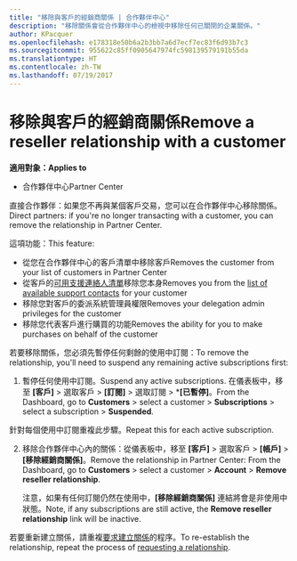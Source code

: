 ```yaml
---
title: "移除與客戶的經銷商關係 | 合作夥伴中心"
description: "移除關係會從合作夥伴中心的檢視中移除任何已關閉的企業關係。"
author: KPacquer
ms.openlocfilehash: e178318e50b6a2b3bb7a6d7ecf7ec83f6d93b7c3
ms.sourcegitcommit: 955622c85ff0905647974fc598139579191b55da
ms.translationtype: HT
ms.contentlocale: zh-TW
ms.lasthandoff: 07/19/2017
---
```

# <a name="remove-a-reseller-relationship-with-a-customer"></a><span data-ttu-id="2821f-103">移除與客戶的經銷商關係</span><span class="sxs-lookup"><span data-stu-id="2821f-103">Remove a reseller relationship with a customer</span></span>

**<span data-ttu-id="2821f-104">適用對象：</span><span class="sxs-lookup"><span data-stu-id="2821f-104">Applies to</span></span>**

-   <span data-ttu-id="2821f-105">合作夥伴中心</span><span class="sxs-lookup"><span data-stu-id="2821f-105">Partner Center</span></span>

<span data-ttu-id="2821f-106">直接合作夥伴：如果您不再與某個客戶交易，您可以在合作夥伴中心移除關係。</span><span class="sxs-lookup"><span data-stu-id="2821f-106">Direct partners: if you're no longer transacting with a customer, you can remove the relationship in Partner Center.</span></span> 

<span data-ttu-id="2821f-107">這項功能：</span><span class="sxs-lookup"><span data-stu-id="2821f-107">This feature:</span></span>
*  <span data-ttu-id="2821f-108">從您在合作夥伴中心的客戶清單中移除客戶</span><span class="sxs-lookup"><span data-stu-id="2821f-108">Removes the customer from your list of customers in Partner Center</span></span>
*  <span data-ttu-id="2821f-109">從客戶的[可用支援連絡人清單](assign-support-contacts.md)移除您本身</span><span class="sxs-lookup"><span data-stu-id="2821f-109">Removes you from the [list of available support contacts](assign-support-contacts.md) for your customer</span></span>
*  <span data-ttu-id="2821f-110">移除您對客戶的委派系統管理員權限</span><span class="sxs-lookup"><span data-stu-id="2821f-110">Removes your delegation admin privileges for the customer</span></span>
*  <span data-ttu-id="2821f-111">移除您代表客戶進行購買的功能</span><span class="sxs-lookup"><span data-stu-id="2821f-111">Removes the ability for you to make purchases on behalf of the customer</span></span>

<span data-ttu-id="2821f-112">若要移除關係，您必須先暫停任何剩餘的使用中訂閱：</span><span class="sxs-lookup"><span data-stu-id="2821f-112">To remove the relationship, you'll need to suspend any remaining active subscriptions first:</span></span>

1.  <span data-ttu-id="2821f-113">暫停任何使用中訂閱。</span><span class="sxs-lookup"><span data-stu-id="2821f-113">Suspend any active subscriptions.</span></span> <span data-ttu-id="2821f-114">在儀表板中，移至 **\[客戶\]** > 選取客戶 > **\[訂閱\]** > 選取訂閱 > \***\[已暫停\]**。</span><span class="sxs-lookup"><span data-stu-id="2821f-114">From the Dashboard, go to **Customers** > select a customer > **Subscriptions** > select a subscription > **Suspended**.</span></span> 

   <span data-ttu-id="2821f-115">針對每個使用中訂閱重複此步驟。</span><span class="sxs-lookup"><span data-stu-id="2821f-115">Repeat this for each active subscription.</span></span>

2.  <span data-ttu-id="2821f-116">移除合作夥伴中心內的關係：從儀表板中，移至 **\[客戶\]** > 選取客戶 > **\[帳戶\]** > **\[移除經銷商關係\]**。</span><span class="sxs-lookup"><span data-stu-id="2821f-116">Remove the relationship in Partner Center: From the Dashboard, go to **Customers** > select a customer > **Account** > **Remove reseller relationship**.</span></span>

    <span data-ttu-id="2821f-117">注意，如果有任何訂閱仍然在使用中，**\[移除經銷商關係\]** 連結將會是非使用中狀態。</span><span class="sxs-lookup"><span data-stu-id="2821f-117">Note, if any subscriptions are still active, the **Remove reseller relationship** link will be inactive.</span></span> 

<span data-ttu-id="2821f-118">若要重新建立關係，請重複[要求建立關係](request-a-relationship-with-a-customer.md)的程序。</span><span class="sxs-lookup"><span data-stu-id="2821f-118">To re-establish the relationship, repeat the process of [requesting a relationship](request-a-relationship-with-a-customer.md).</span></span>
